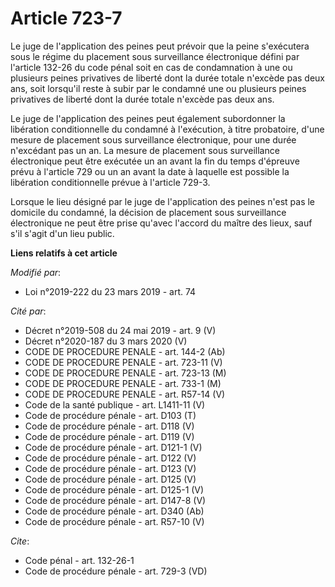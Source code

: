 # Article 723-7

Le juge de l'application des peines peut prévoir que la peine s'exécutera sous le régime du placement sous surveillance
électronique défini par l'article 132-26 du code pénal soit en cas de condamnation à une ou plusieurs peines privatives de
liberté dont la durée totale n'excède pas deux ans, soit lorsqu'il reste à subir par le condamné une ou plusieurs peines
privatives de liberté dont la durée totale n'excède pas deux ans.

Le juge de l'application des peines peut également subordonner la libération conditionnelle du condamné à l'exécution, à
titre probatoire, d'une mesure de placement sous surveillance électronique, pour une durée n'excédant pas un an. La mesure de
placement sous surveillance électronique peut être exécutée un an avant la fin du temps d'épreuve prévu à l'article 729 ou un
an avant la date à laquelle est possible la libération conditionnelle prévue à l'article 729-3.

Lorsque le lieu désigné par le juge de l'application des peines n'est pas le domicile du condamné, la décision de placement
sous surveillance électronique ne peut être prise qu'avec l'accord du maître des lieux, sauf s'il s'agit d'un lieu public.

**Liens relatifs à cet article**

_Modifié par_:

  - Loi n°2019-222 du 23 mars 2019 - art. 74

_Cité par_:

  - Décret n°2019-508 du 24 mai 2019 - art. 9 (V)
  - Décret n°2020-187 du 3 mars 2020 (V)
  - CODE DE PROCEDURE PENALE - art. 144-2 (Ab)
  - CODE DE PROCEDURE PENALE - art. 723-11 (V)
  - CODE DE PROCEDURE PENALE - art. 723-13 (M)
  - CODE DE PROCEDURE PENALE - art. 733-1 (M)
  - CODE DE PROCEDURE PENALE - art. R57-14 (V)
  - Code de la santé publique - art. L1411-11 (V)
  - Code de procédure pénale - art. D103 (T)
  - Code de procédure pénale - art. D118 (V)
  - Code de procédure pénale - art. D119 (V)
  - Code de procédure pénale - art. D121-1 (V)
  - Code de procédure pénale - art. D122 (V)
  - Code de procédure pénale - art. D123 (V)
  - Code de procédure pénale - art. D125 (V)
  - Code de procédure pénale - art. D125-1 (V)
  - Code de procédure pénale - art. D147-8 (V)
  - Code de procédure pénale - art. D340 (Ab)
  - Code de procédure pénale - art. R57-10 (V)

_Cite_:

  - Code pénal - art. 132-26-1
  - Code de procédure pénale - art. 729-3 (VD)
